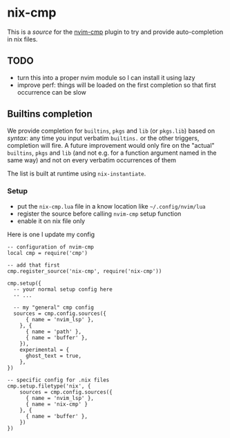 # nix-cmp

This is a *source* for the [nvim-cmp](https://github.com/hrsh7th/nvim-cmp)
plugin to try and provide auto-completion in nix files.

## TODO
- turn this into a proper nvim module so I can install it using lazy
- improve perf: things will be loaded on the first completion so that first
  occurrence can be slow

## Builtins completion

We provide completion for `builtins`, `pkgs` and `lib` (or `pkgs.lib`) based
on _syntax_: any time you input verbatim `builtins.` or the other triggers,
completion will fire.
A future improvement would only fire on the "actual" `builtins`, `pkgs` and
`lib` (and not e.g. for a function argument named in the same way) and not on
every verbatim occurrences of them

The list is built at runtime using `nix-instantiate`.

### Setup
- put the `nix-cmp.lua` file in a know location like `~/.config/nvim/lua`
- register the source before calling `nvim-cmp` setup function
- enable it on nix file only

Here is one I update my config

```
-- configuration of nvim-cmp
local cmp = require('cmp')

-- add that first
cmp.register_source('nix-cmp', require('nix-cmp'))

cmp.setup({
  -- your normal setup config here
  -- ...

  -- my "general" cmp config
  sources = cmp.config.sources({
      { name = 'nvim_lsp' },
    }, {
      { name = 'path' },
      { name = 'buffer' },
    }),
    experimental = {
      ghost_text = true,
    },
})

-- specific config for .nix files
cmp.setup.filetype('nix', {
    sources = cmp.config.sources({
      { name = 'nvim_lsp' },
      { name = 'nix-cmp' }
    }, {
      { name = 'buffer' },
    })
})
```
